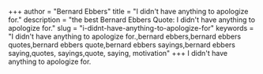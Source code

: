 +++
author = "Bernard Ebbers"
title = "I didn't have anything to apologize for."
description = "the best Bernard Ebbers Quote: I didn't have anything to apologize for."
slug = "i-didnt-have-anything-to-apologize-for"
keywords = "I didn't have anything to apologize for.,bernard ebbers,bernard ebbers quotes,bernard ebbers quote,bernard ebbers sayings,bernard ebbers saying,quotes, sayings,quote, saying, motivation"
+++
I didn't have anything to apologize for.
